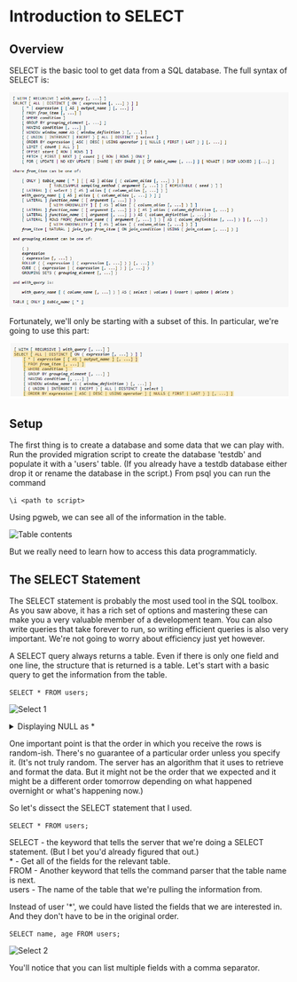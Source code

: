 # Introduction to SELECT

## Overview

SELECT is the basic tool to get data from a SQL database. The full syntax of SELECT is:

![Full SELECT Syntax](./select_syntax.png)

Fortunately, we'll only be starting with a subset of this. In particular, we're going to use this part:

![Full SELECT Syntax](./select_syntax_brief.png)

## Setup

The first thing is to create a database and some data that we can play with. Run the provided
migration script to create the database 'testdb' and populate it with a 'users' table. (If you already
have a testdb database either drop it or rename the database in the script.) From psql you can run the command

```\i <path to script>```

Using pgweb, we can see all of the information in the table.

![Table contents](./table_info.png)

But we really need to learn how to access this data programmaticly.

## The SELECT Statement

The SELECT statement is probably the most used tool in the SQL toolbox. As you saw above, it has a rich set of
options and mastering these can make you a very valuable member of a development team. You can also write queries
that take forever to run, so writing efficient queries is also very important. We're not going to worry about
efficiency just yet however.

A SELECT query always returns a table. Even if there is only one field and one line, the structure that is returned
is a table. Let's start with a basic query to get the information from the table.

```SELECT * FROM users;```

![Select 1](./select1.png)

<details><summary>
	Displaying NULL as *
</summary><p>

Aside: You'll notice that I have a '*' where there's a NULL in the data. You can do that by running the command

```\pset null *```

in psql.

</p></details>

One important point is that the order in which you receive the rows is random-ish. There's no guarantee of a particular
order unless you specify it. (It's not truly random. The server has an algorithm that it uses to retrieve and format the
data. But it might not be the order that we expected and it might be a different order tomorrow depending on what happened
overnight or what's happening now.)

So let's dissect the SELECT statement that I used.

```SELECT * FROM users;```

SELECT - the keyword that tells the server that we're doing a SELECT statement. (But I bet you'd already figured that out.)<br>
\* - Get all of the fields for the relevant table.<br>
FROM - Another keyword that tells the command parser that the table name is next.<br>
users - The name of the table that we're pulling the information from.

Instead of user '\*', we could have listed the fields that we are interested in. And they don't have to be in the original order.

```SELECT name, age FROM users;```

![Select 2](./select2.png)

You'll notice that you can list multiple fields with a comma separator.
